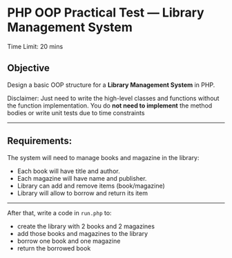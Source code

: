 # PHP OOP Practical Test — Library Management System

Time Limit: 20 mins

## Objective
Design a basic OOP structure for a **Library Management System** in PHP. 

Disclaimer: Just need to write the high-level classes and functions without the function implementation.
You do **not need to implement** the method bodies or write unit tests due to time constraints

--------
## Requirements:
The system will need to manage books and magazine in the library:
- Each book will have title and author.
- Each magazine will have name and publisher.
- Library can add and remove items (book/magazine)
- Library will allow to borrow and return its item

--------
After that, write a code in `run.php` to:
- create the library with 2 books and 2 magazines
- add those books and magazines to the library
- borrow one book and one magazine
- return the borrowed book
